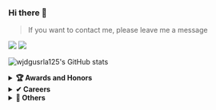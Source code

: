 ### Hi there 👋

> If you want to contact me, please leave me a message
<p>
  <a href="https://github.com/wjdgusrla125/" target="_blank"><img src="https://img.shields.io/badge/KimJungHyun-181717?style=flat-square&logo=GitHub&logoColor=white"/></a>
  <a href="mailto:wjdgusrla125@gmail.com" target="_blank"><img src="https://img.shields.io/badge/wjdgusrla125@gmail.com-brightgreen?style=flat-square&logo=Gmail&logoColor=white"/></a>
</p>

![wjdgusrla125's GitHub stats](https://github-readme-stats.vercel.app/api?username=wjdgusrla125&show_icons=true&theme=radical)

<details>
  <summary><b>🏆 Awards and Honors</b></summary>
  <ul>
      
  </ul>
</details>

<details>
  <summary><b>✔ Careers</b></summary>
  <ul>
    <li>
      <a href="http://xicomlab.re.kr/" target="_blank">
        Researcher, Xicom Lab, SKU.
      </a>
    </li>
  </ul>
</details>

<details>
  <summary><b>🚀 Others</b></summary>
  <ul>
    <li>
        NRF Research, Multi-player collaboration XR hair styling synthesis For non-face-to-face hair training suitable for the post-COVID19.
    </li>
  </ul>
</details>
